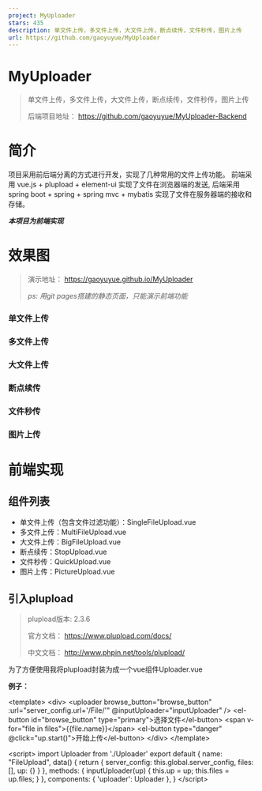 ```yaml
---
project: MyUploader
stars: 435
description: 单文件上传，多文件上传，大文件上传，断点续传，文件秒传，图片上传
url: https://github.com/gaoyuyue/MyUploader
---
```


MyUploader
==========

> 单文件上传，多文件上传，大文件上传，断点续传，文件秒传，图片上传
> 
> 后端项目地址： https://github.com/gaoyuyue/MyUploader-Backend

简介
==

项目采用前后端分离的方式进行开发，实现了几种常用的文件上传功能。 前端采用 vue.js + plupload + element-ui 实现了文件在浏览器端的发送, 后端采用 spring boot + spring + spring mvc + mybatis 实现了文件在服务器端的接收和存储。

_**本项目为前端实现**_

效果图
===

> 演示地址： https://gaoyuyue.github.io/MyUploader
> 
> _ps: 用git pages搭建的静态页面，只能演示前端功能_

### 单文件上传

### 多文件上传

### 大文件上传

### 断点续传

### 文件秒传

### 图片上传

前端实现
====

组件列表
----

-   单文件上传（包含文件过滤功能）：SingleFileUpload.vue
-   多文件上传：MultiFileUpload.vue
-   大文件上传：BigFileUpload.vue
-   断点续传：StopUpload.vue
-   文件秒传：QuickUpload.vue
-   图片上传：PictureUpload.vue

引入plupload
----------

> plupload版本: 2.3.6
> 
> 官方文档： https://www.plupload.com/docs/
> 
> 中文文档： http://www.phpin.net/tools/plupload/

为了方便使用我将plupload封装为成一个vue组件Uploader.vue

**例子：**

<template\>
    <div\>
      <uploader
        browse\_button\="browse\_button"
        :url\="server\_config.url+'/File/'"
        @inputUploader\="inputUploader"
      />
      <el-button id\="browse\_button" type\="primary"\>选择文件</el-button\>
      <span v-for\="file in files"\>{{file.name}}</span\>
      <el-button type\="danger" @click\="up.start()"\>开始上传</el-button\>
    </div\>
</template\>

<script\>
  import Uploader from './Uploader'
  export default {
    name: "FileUpload",
    data() {
      return {
        server\_config: this.global.server\_config,
        files:\[\],
        up: {}
      }
    },
    methods: {
      inputUploader(up) {
        this.up \= up;
        this.files \= up.files;
      }
    },
    components: {
      'uploader': Uploader
    },
  }
</script\>

<style scoped>
</style\>

### 使用Uploader组件必须要配置的参数：

-   browse\_button： 选择文件button的id
-   url： 文件上传地址
-   inputUploader方法： 用于获取uploader对象

> 为了获取uploader对象，自定义了inputUploader方法，需要在引用Uploader.vue的组件中实现inputUploader方法，inputUploader方法中传入了一个参数即uploader对象。_关于uploader对象及其他配置参数请参考plupload官方文档_

计算文件MD5值（用于文件妙传）
----------------

采用js-spark-md5.js, 项目地址： https://github.com/satazor/js-spark-md5

**file-md5.js**

'use strict';

import '../plugins/js-spark-md5.js'

export default function (file, callback) {
  var blobSlice \= File.prototype.slice || File.prototype.mozSlice || File.prototype.webkitSlice,
    file \= file,
    chunkSize \= 2097152,                             // Read in chunks of 2MB
    chunks \= Math.ceil(file.size / chunkSize),
    currentChunk \= 0,
    spark \= new SparkMD5.ArrayBuffer(),
    fileReader \= new FileReader();

  fileReader.onload \= function (e) {
    console.log('read chunk nr', currentChunk + 1, 'of', chunks);
    spark.append(e.target.result);                   // Append array buffer
    currentChunk++;

    if (currentChunk < chunks) {
      loadNext();
    } else {
      callback(null, spark.end());
      console.log('finished loading');
    }
  };

  fileReader.onerror \= function () {
    callback('oops, something went wrong.');
  };

  function loadNext() {
    var start \= currentChunk \* chunkSize,
      end \= ((start + chunkSize) \>= file.size) ? file.size : start + chunkSize;

    fileReader.readAsArrayBuffer(blobSlice.call(file, start, end));
  }

  loadNext();
};

> 文件秒传： 在添加文件后计算文件的MD5值，在文件上传前先向服务器传送MD5值查询此文件是否已上传，如果文件存在返回false将文件状态置为已上传，否则上传文件。

图片预览
----

使用FileReader读取文件并转成Base64编码字符串, 填入`<image/>`标签的src属性上，即可实现图片预览功能。

**file-url.js**

export default function (file, callback) {
  if (!file || !/image\\//.test(file.type)) return;
  let fileReader \= new FileReader();
  fileReader.onload \= function () {
    callback(null,fileReader.result);
  };
  fileReader.onerror \= function () {
    callback('oops, something went wrong.');
  };
  fileReader.readAsDataURL(file);
}
